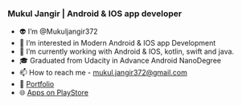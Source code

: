 ### Mukul Jangir | Android & IOS app developer

- :alien: I’m @Mukuljangir372
- 👀 I’m interested in Modern Android & IOS app Development
- 🌱 I’m currently working with Android & IOS, kotlin, swift and java.
- 🎓 Graduated from Udacity in Advance Android NanoDegree
- 📫 How to reach me - mukul.jangir372@gmail.com
- :mag_right: [Portfolio](https://mukuljangir.dorik.io) 
- 🌐 [Apps on PlayStore](https://play.google.com/store/apps/developer?id=Mukul+Jangir)

  
